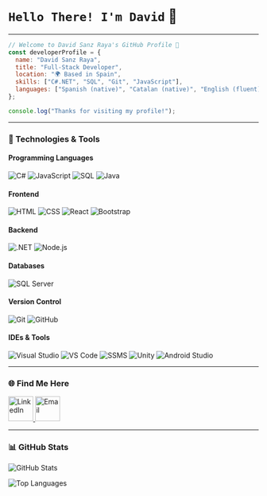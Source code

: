 

# `Hello There! I'm David` 👋

---
  
```javascript
// Welcome to David Sanz Raya's GitHub Profile 🚀
const developerProfile = {
  name: "David Sanz Raya",
  title: "Full-Stack Developer",
  location: "🌍 Based in Spain",
  skills: ["C#.NET", "SQL", "Git", "JavaScript"],
  languages: ["Spanish (native)", "Catalan (native)", "English (fluent)"]
};

console.log("Thanks for visiting my profile!");
```
---

### 🚀 Technologies & Tools

#### Programming Languages
<div align="left">
  <img src="https://img.shields.io/badge/C%23-239120?style=for-the-badge&logo=csharp&logoColor=white" alt="C#"/>
  <img src="https://img.shields.io/badge/JavaScript-F7DF1E?style=for-the-badge&logo=javascript&logoColor=black" alt="JavaScript"/>
  <img src="https://img.shields.io/badge/SQL-CC2927?style=for-the-badge&logo=databricks&logoColor=white" alt="SQL"/>
  <img src="https://img.shields.io/badge/java-%23ED8B00.svg?style=for-the-badge&logo=java&logoColor=white" alt="Java"/>
</div>

#### Frontend
<div align="left">
  <img src="https://img.shields.io/badge/HTML5-E34F26?style=for-the-badge&logo=html5&logoColor=white" alt="HTML"/>
  <img src="https://img.shields.io/badge/CSS3-1572B6?style=for-the-badge&logo=css3&logoColor=white" alt="CSS"/>
  <img src="https://img.shields.io/badge/React-61DAFB?style=for-the-badge&logo=react&logoColor=black" alt="React"/>
  <img src="https://img.shields.io/badge/bootstrap-%23563D7C.svg?style=for-the-badge&logo=bootstrap&logoColor=white" alt="Bootstrap"/>
</div>

#### Backend
<div align="left">
  <img src="https://img.shields.io/badge/.NET-512BD4?style=for-the-badge&logo=dotnet&logoColor=white" alt=".NET"/>
  <img src="https://img.shields.io/badge/Node.js-339933?style=for-the-badge&logo=nodedotjs&logoColor=white" alt="Node.js"/>
</div>

#### Databases
<div align="left">
  <img src="https://img.shields.io/badge/SQL%20Server-CC2927?style=for-the-badge&logo=microsoftsqlserver&logoColor=white" alt="SQL Server"/>
</div>

#### Version Control
<div align="left">
  <img src="https://img.shields.io/badge/Git-F05032?style=for-the-badge&logo=git&logoColor=white" alt="Git"/>
  <img src="https://img.shields.io/badge/GitHub-181717?style=for-the-badge&logo=github&logoColor=white" alt="GitHub"/>
</div>

#### IDEs & Tools
<div align="left">
  <img src="https://img.shields.io/badge/Visual%20Studio-5C2D91?style=for-the-badge&logo=visualstudio&logoColor=white" alt="Visual Studio"/>
  <img src="https://img.shields.io/badge/VS%20Code-007ACC?style=for-the-badge&logo=visualstudiocode&logoColor=white" alt="VS Code"/>
  <img src="https://img.shields.io/badge/SSMS-CC2927?style=for-the-badge&logo=microsoftsqlserver&logoColor=white" alt="SSMS"/>
  <img src="https://img.shields.io/badge/Unity-000000?style=for-the-badge&logo=unity&logoColor=white" alt="Unity"/>
  <img src="https://img.shields.io/badge/Android%20Studio-3DDC84?style=for-the-badge&logo=androidstudio&logoColor=white" alt="Android Studio"/>
</div>

---

### 🌐 Find Me Here
<div align="left">
  <a href="https://linkedin.com/in/davidsanzraya">
    <img src="https://cdn.jsdelivr.net/gh/devicons/devicon/icons/linkedin/linkedin-original.svg" width="50" height="50" alt="LinkedIn"/>
  </a>
  <a href="mailto:davidsanzraya@gmail.com">
    <img src="https://cdn.jsdelivr.net/gh/devicons/devicon/icons/google/google-original.svg" width="50" height="50" alt="Email"/>
  </a>
</div>

---

### 📊 GitHub Stats
![GitHub Stats](https://github-readme-stats.vercel.app/api?username=DavidSanzRaya&show_icons=true&theme=radical)

![Top Languages](https://github-readme-stats.vercel.app/api/top-langs/?username=DavidSanzRaya&layout=compact&theme=radical)
